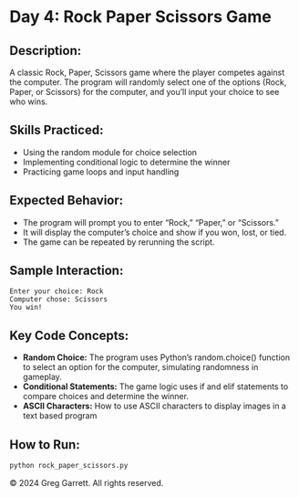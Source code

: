 # Day 4: Rock Paper Scissors Game

## Description:
A classic Rock, Paper, Scissors game where the player competes against the computer. The program will randomly select one of the options (Rock, Paper, or Scissors) for the computer, and you’ll input your choice to see who wins.

## Skills Practiced:
  * Using the random module for choice selection
  * Implementing conditional logic to determine the winner
  * Practicing game loops and input handling

## Expected Behavior:
  * The program will prompt you to enter “Rock,” “Paper,” or “Scissors.”
  * It will display the computer’s choice and show if you won, lost, or tied.
  * The game can be repeated by rerunning the script.

## Sample Interaction:
```plaintext
Enter your choice: Rock
Computer chose: Scissors
You win!
```
## Key Code Concepts:
  * **Random Choice:** The program uses Python’s random.choice() function to select an option for the computer, simulating randomness in gameplay.
  * **Conditional Statements:** The game logic uses if and elif statements to compare choices and determine the winner.
  * **ASCII Characters:** How to use ASCII characters to display images in a text based program

## How to Run:
```bash
python rock_paper_scissors.py
```

© 2024 Greg Garrett. All rights reserved.
